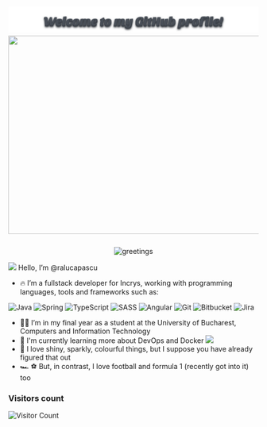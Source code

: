 <h1>
<div align="center">
<img src="Welcome to my GitHub profile!.svg" width="1000"/>
<img src="https://media.giphy.com/media/grGERyO90y9roBbVxR/giphy.gif" width="1400" height="400"/>
</div>
</h1>
<div align="center">
<img src="https://media.giphy.com/media/jZ95MZU7qLrl2D9YQb/giphy.gif" alt="greetings"/>
</div>

 <img src="https://media.giphy.com/media/d2q5xmEaZKj281qrng/giphy.gif" width="50"/> Hello, I’m @ralucapascu
- :fire: I’m a fullstack developer for Incrys, working with programming languages, tools and frameworks such as:  

![Java](https://img.shields.io/badge/java-%23ED8B00.svg?style=for-the-badge&logo=java&logoColor=white)
![Spring](https://img.shields.io/badge/spring-%236DB33F.svg?style=for-the-badge&logo=spring&logoColor=white)
![TypeScript](https://img.shields.io/badge/typescript-%23007ACC.svg?style=for-the-badge&logo=typescript&logoColor=white)
![SASS](https://img.shields.io/badge/SASS-hotpink.svg?style=for-the-badge&logo=SASS&logoColor=white)
![Angular](https://img.shields.io/badge/angular-%23DD0031.svg?style=for-the-badge&logo=angular&logoColor=white)
![Git](https://img.shields.io/badge/git-%23F05033.svg?style=for-the-badge&logo=git&logoColor=white)
![Bitbucket](https://img.shields.io/badge/bitbucket-%230047B3.svg?style=for-the-badge&logo=bitbucket&logoColor=white)
![Jira](https://img.shields.io/badge/jira-%230A0FFF.svg?style=for-the-badge&logo=jira&logoColor=white)

- :woman_student: I’m in my final year as a student at the University of Bucharest, Computers and Information Technology
- :open_book: I'm currently learning more about DevOps and Docker <img src="https://media.giphy.com/media/2cKnOCGJI54emAKFYu/giphy.gif" width="40"/>
- :rainbow: I love shiny, sparkly, colourful things, but I suppose you have already figured that out
- :racing_car: :soccer: But, in contrast, I love football and formula 1 (recently got into it) too

<h3>  
Visitors count 
</h3> 

![Visitor Count](https://profile-counter.glitch.me/{ralucapascu}/count.svg)

<!---
ralucapascu/ralucapascu is a ✨ special ✨ repository because its `README.md` (this file) appears on your GitHub profile.
You can click the Preview link to take a look at your changes.
--->
